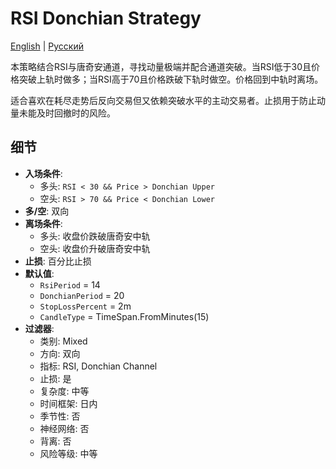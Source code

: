 # RSI Donchian Strategy
[English](README.md) | [Русский](README_ru.md)

本策略结合RSI与唐奇安通道，寻找动量极端并配合通道突破。当RSI低于30且价格突破上轨时做多；当RSI高于70且价格跌破下轨时做空。价格回到中轨时离场。

适合喜欢在耗尽走势后反向交易但又依赖突破水平的主动交易者。止损用于防止动量未能及时回撤时的风险。

## 细节
- **入场条件**:
  - 多头: `RSI < 30 && Price > Donchian Upper`
  - 空头: `RSI > 70 && Price < Donchian Lower`
- **多/空**: 双向
- **离场条件**:
  - 多头: 收盘价跌破唐奇安中轨
  - 空头: 收盘价升破唐奇安中轨
- **止损**: 百分比止损
- **默认值**:
  - `RsiPeriod` = 14
  - `DonchianPeriod` = 20
  - `StopLossPercent` = 2m
  - `CandleType` = TimeSpan.FromMinutes(15)
- **过滤器**:
  - 类别: Mixed
  - 方向: 双向
  - 指标: RSI, Donchian Channel
  - 止损: 是
  - 复杂度: 中等
  - 时间框架: 日内
  - 季节性: 否
  - 神经网络: 否
  - 背离: 否
  - 风险等级: 中等
